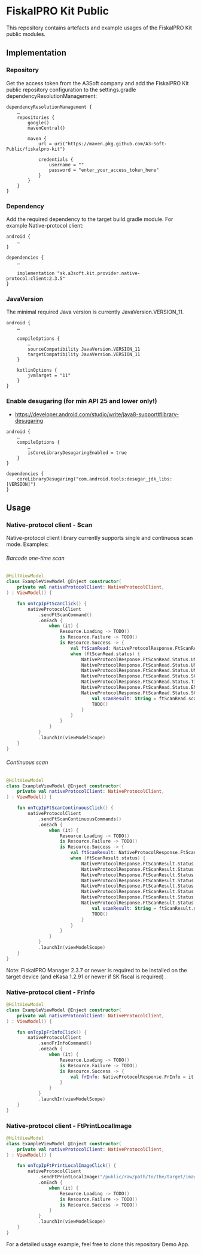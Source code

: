 # FiskalPRO Kit Public

This repository contains artefacts and example usages of the FiskalPRO Kit public modules.

## Implementation

### Repository

Get the access token from the A3Soft company and add the FiskalPRO Kit public repository configuration to the settings.gradle dependencyResolutionManagement:

```
dependencyResolutionManagement {
    …
    repositories {
        google()
        mavenCentral()

        maven {
            url = uri("https://maven.pkg.github.com/A3-Soft-Public/fiskalpro-kit")

            credentials {
                username = ""
                password = "enter_your_access_token_here"
            }
        }
    }
}
```

### Dependency

Add the required dependency to the target build.gradle module. For example Native-protocol client:

```
android {
    …
}

dependencies {
    …

    implementation "sk.a3soft.kit.provider.native-protocol:client:2.3.5"
}
```

### JavaVersion

The minimal required Java version is currently JavaVersion.VERSION_11.

```
android {
    …

    compileOptions {
        …
        sourceCompatibility JavaVersion.VERSION_11
        targetCompatibility JavaVersion.VERSION_11
    }

    kotlinOptions {
        jvmTarget = "11"
    }
}

```


### Enable desugaring (for min API 25 and lower only!)

* https://developer.android.com/studio/write/java8-support#library-desugaring

```
android {
    …
    compileOptions {
        …
        isCoreLibraryDesugaringEnabled = true
    }
}

dependencies {
    coreLibraryDesugaring("com.android.tools:desugar_jdk_libs:[VERSION]")
}
```

## Usage

### Native-protocol client - Scan 

Native-protocol client library currently supports single and continuous scan mode. Examples:

###### Barcode one-time scan

```kotlin
@HiltViewModel
class ExampleViewModel @Inject constructor(
    private val nativeProtocolClient: NativeProtocolClient,
) : ViewModel() {

    fun onTcpIpFtScanClick() {
        nativeProtocolClient
            .sendFtScanCommand()
            .onEach {
                when (it) {
                    Resource.Loading -> TODO()
                    is Resource.Failure -> TODO()
                    is Resource.Success -> {
                        val ftScanRead: NativeProtocolResponse.FtScanRead = it.data
                        when (ftScanRead.status) {
                            NativeProtocolResponse.FtScanRead.Status.UNKNOWN -> TODO()
                            NativeProtocolResponse.FtScanRead.Status.UNSUPPORTED_MODE -> TODO()
                            NativeProtocolResponse.FtScanRead.Status.UNSUPPORTED_CAMERA -> TODO()
                            NativeProtocolResponse.FtScanRead.Status.SCAN_ERROR -> TODO()
                            NativeProtocolResponse.FtScanRead.Status.TIMEOUT -> TODO()
                            NativeProtocolResponse.FtScanRead.Status.ENDED_BY_USER -> TODO()
                            NativeProtocolResponse.FtScanRead.Status.SCANNED -> {
                                val scanResult: String = ftScanRead.scanResult
                                TODO()
                            }
                        }
                    }
                }
            }
            .launchIn(viewModelScope)
    }
}
```

###### Continuous scan

```kotlin
@HiltViewModel
class ExampleViewModel @Inject constructor(
    private val nativeProtocolClient: NativeProtocolClient,
) : ViewModel() {

    fun onTcpIpFtScanContinuousClick() {
        nativeProtocolClient
            .sendFtScanContinuousCommands()
            .onEach {
                when (it) {
                    Resource.Loading -> TODO()
                    is Resource.Failure -> TODO()
                    is Resource.Success -> {
                        val ftScanResult: NativeProtocolResponse.FtScanResult = it.data
                        when (ftScanResult.status) {
                            NativeProtocolResponse.FtScanResult.Status.UNKNOWN -> TODO()
                            NativeProtocolResponse.FtScanResult.Status.UNSUPPORTED_CAMERA -> TODO()
                            NativeProtocolResponse.FtScanResult.Status.SCAN_ERROR -> TODO()
                            NativeProtocolResponse.FtScanResult.Status.TIMEOUT -> TODO()
                            NativeProtocolResponse.FtScanResult.Status.ENDED_BY_USER -> TODO()
                            NativeProtocolResponse.FtScanResult.Status.SCANNER_NOT_OPENED -> TODO()
                            NativeProtocolResponse.FtScanResult.Status.NEW_DATA_NOT_AVAILABLE -> TODO()
                            NativeProtocolResponse.FtScanResult.Status.SCANNED -> {
                                val scanResult: String = ftScanResult.scanResult
                                TODO()
                            }
                        }
                    }
                }
            }
            .launchIn(viewModelScope)
    }
}
```

Note: FiskalPRO Manager 2.3.7 or newer is required to be installed on the target device (and eKasa 1.2.91 or newer if SK fiscal is required) .

### Native-protocol client - FrInfo

```kotlin
@HiltViewModel
class ExampleViewModel @Inject constructor(
    private val nativeProtocolClient: NativeProtocolClient,
) : ViewModel() {

    fun onTcpIpFrInfoClick() {
        nativeProtocolClient
            .sendFrInfoCommand()
            .onEach {
                when (it) {
                    Resource.Loading -> TODO()
                    is Resource.Failure -> TODO()
                    is Resource.Success -> {
                        val frInfo: NativeProtocolResponse.FrInfo = it.data
                    }
                }
            }
            .launchIn(viewModelScope)
    }
}
```

### Native-protocol client - FtPrintLocalImage

```kotlin
@HiltViewModel
class ExampleViewModel @Inject constructor(
    private val nativeProtocolClient: NativeProtocolClient,
) : ViewModel() {

    fun onTcpIpFtPrintLocalImageClick() {
        nativeProtocolClient
            .sendFtPrintLocalImage("/public/raw/path/to/the/target/image.extension")
            .onEach {
                when (it) {
                    Resource.Loading -> TODO()
                    is Resource.Failure -> TODO()
                    is Resource.Success -> TODO()
                }
            }
            .launchIn(viewModelScope)
    }
}
```

For a detailed usage example, feel free to clone this repository Demo App.
